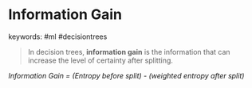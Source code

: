 Information Gain
======
keywords: #ml #decisiontrees

>In decision trees, __information gain__ is the information that can increase the level of certainty after splitting.

*Information Gain = (Entropy before split) - (weighted entropy after split)*